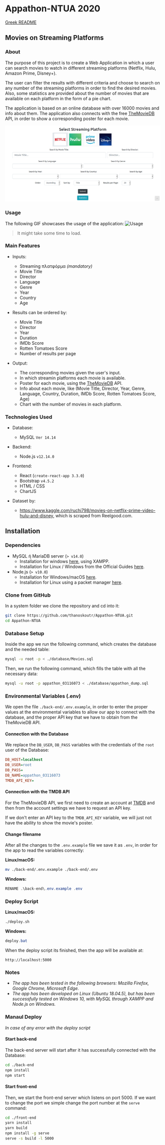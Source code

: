 # Appathon-NTUA 2020

[Greek README](README.el.md)

## Movies on Streaming Platforms

### About
The purpose of this project is to create a Web Application in which a user can search movies to watch in different streaming platforms (Netflix, Hulu, Amazon Prime, Disney+). 

The user can filter the results with different criteria and choose to search on any number of the streaming platforms in order to find the desired movies. Also, some statistics are provided about the number of movies that are available on each platform in the form of a pie chart.

The application is based on an online database with over 16000 movies and info about them. The application also connects with the free [TheMovieDB](https://developers.themoviedb.org/3) API, in order to show a corresponding poster for each movie.

![Main Screenshot](images/main.png)

### Usage
The following GIF showcases the usage of the application:
![Usage](images/usage.gif)
> It might take some time to load.

### Main Features
- Inputs:
  - Streaming πλατφόρμα *(mandatory)*
  - Movie Title
  - Director
  - Language
  - Genre
  - Year
  - Country
  - Age

- Results can be ordered by:
  - Movie Title
  - Director
  - Year
  - Duration
  - IMDb Score
  - Rotten Tomatoes Score
  - Number of results per page

- Output:
  - The corresponding movies given the user's input.
  - In which streamin platforms each movie is available.
  - Poster for each movie, using the [TheMovieDB](https://developers.themoviedb.org/3) API.
  - Info about each movie, like (Movie Title, Director, Year, Genre, Language, Country, Duration, IMDb Score, Rotten Tomatoes Score, Age)
  - Chart with the number of movies in each platform.


### Technologies Used
- Database:
  - MySQL `Ver 14.14`
- Backend:
  - Node.js `v12.14.0`
- Frontend:
  - React (`create-react-app 3.3.0`)
  - Bootstrap `v4.5.2`
  - HTML / CSS
  - ChartJS

- Dataset by:
  - https://www.kaggle.com/ruchi798/movies-on-netflix-prime-video-hulu-and-disney, which is scraped from Reelgood.com.


## Installation

### Dependencies
- MySQL ή MariaDB server (`> v14.0`)
  - Installation for windows [here](https://www.apachefriends.org/index.html), using XAMPP.
  - Installation for Linux / Windows from the Official Guides [here](https://dev.mysql.com/doc/mysql-getting-started/en/).
- Node.js (`> v10.0`)
  - Installation for Windows/macOS [here](https://nodejs.org/en/download).
  - Installation for Linux using a packet manager [here](https://nodejs.org/en/download/package-manager/).

### Clone from GitHub
In a system folder we clone the repository and cd into it:
```bash
git clone https://github.com/thanoskoutr/Appathon-NTUA.git
cd Appathon-NTUA
```

### Database Setup
Inside the app we run the following command, which creates the database and the needed table:
```bash
mysql -u root -p < ./database/Movies.sql
```

Then, we run the following command, which fills the table with all the necessary data:
```bash
mysql -u root -p appathon_03116073 < ./database/appathon_dump.sql
```

### Environmental Variables (.env)
We open the file `./back-end/.env.example`, in order to enter the proper values at the environmental variables to allow our app to connect with the database, and the proper API key that we have to obtain from the TheMovieDB API.

#### Connection with the Database
We replace the `DB_USER`, `DB_PASS` variables with the credentials of the `root` user of the Database:
```ini
DB_HOST=localhost
DB_USER=root
DB_PASS=
DB_NAME=appathon_03116073
TMDB_API_KEY=
```

#### Connection with the TMDB API
For the TheMovieDB API, we first need to create an account at [TMDB](https://www.themoviedb.org/signup) and then from the account settings we have to request an API key.

If we don't enter an API key to the `TMDB_API_KEY` variable, we will just not have the ability to show the movie's poster.

#### Change filename
After all the changes to the `.env.example` file we save it as `.env`, in order for the app to read the variables correctly:

**Linux/macOS:**
```bash
mv ./back-end/.env.example ./back-end/.env
```

**Windows:**
```powershell
RENAME .\back-end\.env.example .env
```

### Deploy Script

**Linux/macOS:**
```bash
./deploy.sh
```

**Windows:**
```powershell
deploy.bat
```

When the deploy script its finished, then the app will be available at:
```
http://localhost:5000
```

### Notes
- *The app has been tested in the following browsers: Mozilla Firefox, Google Chrome, Microsoft Edge.*
- *The app has been developed on Linux (Ubuntu 18.04.5), but has been successfully tested on Windows 10, with MySQL through XAMPP and Node.js on Windows.*

### Manaul Deploy 
*In case of any error with the deploy script*

#### Start back-end
The back-end server will start after it has successfully connected with the Database:
```bash
cd ./back-end
npm install
npm start
```

#### Start front-end
Then, we start the front-end server which listens on port 5000. If we want to change the port we simple change the port number at the `serve` command:
```bash
cd ./front-end
yarn install
yarn build
npm install -g serve
serve -s build -l 5000
```

